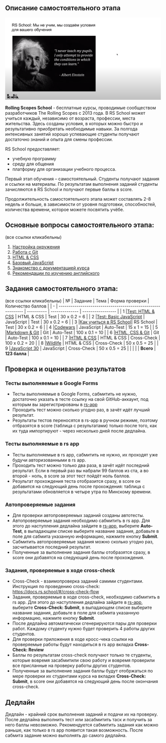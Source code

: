 ## Описание самостоятельного этапа

![](images/description.png)

**Rolling Scopes School** - бесплатные курсы, проводимые сообществом разработчиков The Rolling Scopes с 2013 года. В RS School может учиться каждый, независимо от возраста, профессии, места жительства. Здесь созданы условия, в которых можно быстро и результативно приобретать необходимые навыки. За полгода интенсивных занятий хорошо успевающие студенты получают достаточно знаний и опыта для смены профессии. 

RS School предоставляет: 
- учебную программу
- среду для общения
- платформу для организации учебного процесса.  

Первый этап обучения – самостоятельный. Студенты получают задания и ссылки на материалы. По результатам выполнения заданий студенты зачисляются в RS School и получают первые баллы в score. 

Продолжительность самостоятельного этапа может составлять 2-8 недель и больше, в зависимости от уровня подготовки, способностей, количества времени, которое можете посвятить учёбе.

## Основные вопросы самостоятельного этапа:
(все ссылки кликабельны)  
1. [Настройка окружения](materials/tools.md)
2. [Работа с Git](materials/git.md)
3. [HTML & CSS](materials/html.md)
4. [Базовый JavaScript](materials/js.md)
5. [Знакомство с документацией курса](materials/rs-school.md)
6. [Рекомендации по изучению английского](materials/english.md)

## Задания самостоятельного этапа:
(все ссылки кликабельны)
| № | Задание                                                      |    Тема    | Форма проверки | Количество баллов |
| - | ------------------------------------------------------------ | ---------- | -------------- | ----------------- |
| 1 |[Test: HTML & CSS](https://forms.gle/etfLS7wkavJ8tzDZ6)       | HTML & CSS | Test           | 30 х 0.2 = 6      |
| 2 |[Test: Basic JavaScript](https://forms.gle/BZBNd8G9sA4TvtcDA) | JavaScript | Test           | 30 х 0.2 = 6      |
| 3 |[Как учиться в RS School](https://forms.gle/pFhpYzD7nnGuzsJm6)| RS School  | Test           | 30 х 0.2 = 6      |
| 4 |[Codewars](tasks/codewars.md)                                 | JavaScript | Auto-Test      | 15 х 1 = 15       |
| 5 |[Markdown & Git](tasks/git-markdown.md)                       |    Git     | Auto-Test      | 100 х 0.1 = 10    |
| 6 |[HTML, CSS & Git](tasks/html-css-git.md)                      |    Git     | Auto-Test      | 100 х 0.1 = 10    |
| 7 |[HTML & CSS](tasks/html-css.md)                               | HTML & CSS | Cross-Check    | 100 х 0.2 = 20    |
| 8 |[Wildlife](tasks/wildlife.md)                                 | HTML & CSS | Cross-Check    | 50 х 0.5 = 25     |
| 9 |[JavaScript 30](tasks/js30.md)                                | JavaScript | Cross-Check    | 50 х 0.5 = 25     |
|   |                                                              |            | **Всего**      | **123 балла**     |

## Проверка и оценивание результатов

### Тесты выполняемые в Google Forms
- Тесты выполняемые в Google Forms, сабмитить не нужно, достаточно указать в тесте ссылку на свой GitHub-аккаунт, под которым вы зарегистрированы в [rs-app](https://app.rs.school/)
- Проходить тест можно сколько угодно раз, в зачёт идёт лучший результат.
- Результаты тестов переносятся в rs-app в ручном режиме, поэтому отбразятся в score (таблица с результатами) только после того, как их туда импортируют - через несколько дней после дедлайна.

### Тесты выполняемые в rs app
- Тесты выполняемые в rs app, сабмитить не нужно, их проходят уже будучи авторизованными в rs app.
- Проходить тест можно только два раза, в зачёт идёт последний результат. Если в первый раз вы набрали 99 баллов из ста, а во второй - ноль, в score за этот тест пойдёт ноль баллов.
- Результат прохождения теста отобразится сразу, в score он добавится на следующий день после прохождения: таблица с результатами обновляется в четыре утра по Минскому времени.

### Автопроверяемые задания

- Для проверки автопроверяемых заданий созданы автотесты.  
- Автопроверяемые задания необходимо сабмитить в rs app. Для этого до наступления дедлайна зайдите в [rs-app](https://app.rs.school/), выберите **Auto-Test**, в выпадающем списке выберите название задания, добавьте в поле для сабмита указанную информацию, нажмите кнопку **Submit**.  
- Сабмитить автопроверяемые задания можно сколько угодно раз, засчитывается последний результат.  
- Полученные за выполнение задания баллы отобразятся сразу, в score они добавятся на следующий день после прохождения.

### Задания, проверяемые в ходе cross-check

- Cross-Check - взаимопроверка заданий самими студентами. Инструкция по проведению cross-check: https://docs.rs.school/#/cross-check-flow  
- Задания, проверяемые в ходе cross-check, необходимо сабмитить в rs app. Для этого до наступления дедлайна зайдите в [rs-app](https://app.rs.school/), выберите **Cross-Check: Submit**, в выпадающем списке выберите название задания, добавьте в поле для сабмита указанную информацию, нажмите кнопку **Submit**.
- После дедлайна автоматически сгенерируются пары для проверки работ. Каждому студенту нужно будет проверить 4 работы других студентов.
- Для проверки приложения в ходе кросс-чека ссылки на проверяемые работы будут находиться в rs app вкладка **Cross-Check: Review**
- Баллы по результатам cross-check получают только те студенты, которые вовремя засабмитили свою работу и вовремя проверили все присланные на проверку работы других студентов.
- Полученные за выполнение задания баллы будут отобржаться по мере проверки их студентами курса на вкладке **Cross-Check: Submit**, в score они добавятся на следующий день после окончания cross-check.

## Дедлайн

Дедлайн - крайний срок выполнения заданий и подачи их на проверку. После дедлайна выполнить тест или засабмитить таск и получить за него баллы невозможно. Рекомендуется сабмитить задания как можно раньше, как только в rs app появится такая возможность. После сабмита задание можно выполнять до самого дедлайна.

